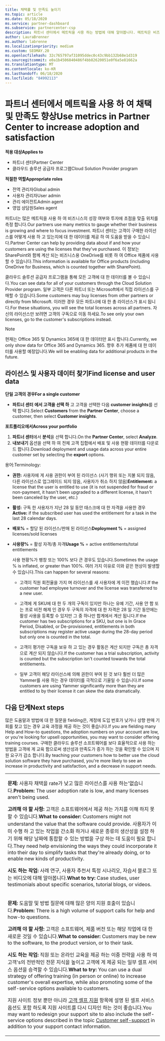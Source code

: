 ```yaml
---
title: 채택률 및 만족도 높이기
ms.topic: article
ms.date: 05/18/2020
ms.service: partner-dashboard
ms.subservice: partnercenter-csp
description: 파트너 센터에서 메트릭을 사용 하는 방법에 대해 알아봅니다. 메트릭은 비즈니스의 성장, 고객이 라이선스를 사용 하는 방법 및 투자에 집중 하는 위치를 표시할 수 있습니다.
author: LauraBrenner
ms.author: labrenne
ms.localizationpriority: medium
ms.custom: SEOMAY.20
ms.openlocfilehash: 32c765797af31095ddec0c43c9bb132b68e1d319
ms.sourcegitcommit: e0a1b4506840486f4bb82620051e0f6a5e81662a
ms.translationtype: MT
ms.contentlocale: ko-KR
ms.lasthandoff: 06/18/2020
ms.locfileid: "84992113"
---
```

# <a name="use-metrics-in-partner-center-to-increase-adoption-and-satisfaction"></a><span data-ttu-id="5302c-104">파트너 센터에서 메트릭을 사용 하 여 채택 및 만족도 향상</span><span class="sxs-lookup"><span data-stu-id="5302c-104">Use metrics in Partner Center to increase adoption and satisfaction</span></span>

<span data-ttu-id="5302c-105">**적용 대상**</span><span class="sxs-lookup"><span data-stu-id="5302c-105">**Applies to**</span></span>

- <span data-ttu-id="5302c-106">파트너 센터</span><span class="sxs-lookup"><span data-stu-id="5302c-106">Partner Center</span></span>
- <span data-ttu-id="5302c-107">클라우드 솔루션 공급자 프로그램</span><span class="sxs-lookup"><span data-stu-id="5302c-107">Cloud Solution Provider program</span></span>

<span data-ttu-id="5302c-108">**적절한 역할**</span><span class="sxs-lookup"><span data-stu-id="5302c-108">**Appropriate roles**</span></span>

- <span data-ttu-id="5302c-109">전역 관리자</span><span class="sxs-lookup"><span data-stu-id="5302c-109">Global admin</span></span>
- <span data-ttu-id="5302c-110">사용자 관리자</span><span class="sxs-lookup"><span data-stu-id="5302c-110">User admin</span></span>
- <span data-ttu-id="5302c-111">관리 에이전트</span><span class="sxs-lookup"><span data-stu-id="5302c-111">Admin agent</span></span>
- <span data-ttu-id="5302c-112">영업 상담원</span><span class="sxs-lookup"><span data-stu-id="5302c-112">Sales agent</span></span>

<span data-ttu-id="5302c-113">파트너는 많은 메트릭을 사용 하 여 비즈니스의 성장 여부와 투자에 초점을 맞출 위치를 측정 합니다.</span><span class="sxs-lookup"><span data-stu-id="5302c-113">Our partners use many metrics to gauge whether their business is growing and where to focus investment.</span></span> <span data-ttu-id="5302c-114">파트너 센터는 고객이 구매한 라이선스를 어떻게 사용 하 고 있는지에 대 한 데이터를 제공 하 여 도움을 받을 수 있습니다.</span><span class="sxs-lookup"><span data-stu-id="5302c-114">Partner Center can help by providing data about if and how your customers are using the licenses that they've purchased.</span></span> <span data-ttu-id="5302c-115">이 정보는 SharePoint와 함께 계산 되는 비즈니스용 OneDrive를 비롯 하 여 Office 제품에 사용할 수 있습니다.</span><span class="sxs-lookup"><span data-stu-id="5302c-115">This information is available for Office products (including OneDrive for Business, which is counted together with SharePoint).</span></span>

<span data-ttu-id="5302c-116">클라우드 솔루션 공급자 프로그램을 통해 모든 고객에 대 한 데이터를 볼 수 있습니다.</span><span class="sxs-lookup"><span data-stu-id="5302c-116">You can see data for all of your customers through the Cloud Solution Provider program.</span></span> <span data-ttu-id="5302c-117">일부 고객은 다른 파트너 또는 Microsoft에서 직접 라이선스를 구매할 수 있습니다.</span><span class="sxs-lookup"><span data-stu-id="5302c-117">Some customers may buy licenses from other partners or directly from Microsoft.</span></span> <span data-ttu-id="5302c-118">이러한 경우 모든 파트너에 대 한 총 라이선스가 표시 됩니다.</span><span class="sxs-lookup"><span data-stu-id="5302c-118">For these situations, you will see the total licenses across all partners.</span></span> <span data-ttu-id="5302c-119">자신의 라이선스만 보려면 고객의 구독으로 이동 하세요.</span><span class="sxs-lookup"><span data-stu-id="5302c-119">To see only your own licenses, go to the customer's subscriptions instead.</span></span>

> [!NOTE]  
>  <span data-ttu-id="5302c-120">현재는 Office 365 및 Dynamics 365에 대 한 데이터만 표시 합니다.</span><span class="sxs-lookup"><span data-stu-id="5302c-120">Currently, we only show data for Office 365 and Dynamics 365.</span></span> <span data-ttu-id="5302c-121">향후 추가 제품에 대 한 데이터를 사용할 예정입니다.</span><span class="sxs-lookup"><span data-stu-id="5302c-121">We will be enabling data for additional products in the future.</span></span>

## <a name="find-license-and-user-data"></a><span data-ttu-id="5302c-122">라이선스 및 사용자 데이터 찾기</span><span class="sxs-lookup"><span data-stu-id="5302c-122">Find license and user data</span></span>


<span data-ttu-id="5302c-123">**단일 고객의 경우**</span><span class="sxs-lookup"><span data-stu-id="5302c-123">**For a single customer**</span></span>

- <span data-ttu-id="5302c-124">**파트너 센터** **에서 고객을 선택 하** 고 고객을 선택한 다음 **customer insights**를 선택 합니다.</span><span class="sxs-lookup"><span data-stu-id="5302c-124">Select **Customers** from the **Partner Center**, choose a customer, then select **Customer insights**.</span></span>

<span data-ttu-id="5302c-125">**포트폴리오에서**</span><span class="sxs-lookup"><span data-stu-id="5302c-125">**Across your portfolio**</span></span>

1.  <span data-ttu-id="5302c-126">**파트너 센터**에서 **분석**을 선택 합니다.</span><span class="sxs-lookup"><span data-stu-id="5302c-126">On the **Partner Center**, select **Analyze**.</span></span>
2.  <span data-ttu-id="5302c-127">**내보내기** 옵션을 선택 하 여 전체 고객 집합에서 배포 및 사용 현황 데이터를 다운로드 합니다.</span><span class="sxs-lookup"><span data-stu-id="5302c-127">Download deployment and usage data across your entire customer set by selecting the **export** options.</span></span>

<span data-ttu-id="5302c-128">용어:</span><span class="sxs-lookup"><span data-stu-id="5302c-128">Terminology:</span></span>

- <span data-ttu-id="5302c-129">**권한:** 사용자에 게 사용 권한이 부여 된 라이선스 (사기 행위 또는 지불 되지 않음, 다른 라이선스로 업그레이드 되지 않음, 사용자가 취소 하지 않음)</span><span class="sxs-lookup"><span data-stu-id="5302c-129">**Entitlement:** a license that the user is entitled to use (it is not suspended for fraud or non-payment, it hasn't been upgraded to a different license, it hasn't been canceled by the user, etc.)</span></span>

- <span data-ttu-id="5302c-130">**활성:** 구독 한 사용자가 지난 28 일 동안 태스크에 대 한 자격을 사용한 경우</span><span class="sxs-lookup"><span data-stu-id="5302c-130">**Active:** if the subscribed user has used the entitlement for a task in the last 28 calendar days.</span></span>

- <span data-ttu-id="5302c-131">**배포%** = 할당 된 라이선스/판매 된 라이선스</span><span class="sxs-lookup"><span data-stu-id="5302c-131">**Deployment %** = assigned licenses/sold licenses</span></span>

- <span data-ttu-id="5302c-132">**사용량%** = 활성 자격/총 자격</span><span class="sxs-lookup"><span data-stu-id="5302c-132">**Usage %** = active entitlements/total entitlements</span></span>

   <span data-ttu-id="5302c-133">사용 현황%가 팽창 또는 100% 보다 큰 경우도 있습니다.</span><span class="sxs-lookup"><span data-stu-id="5302c-133">Sometimes the usage % is inflated, or greater than 100%.</span></span> <span data-ttu-id="5302c-134">여러 가지 이유로 이와 같은 현상이 발생할 수 있습니다.</span><span class="sxs-lookup"><span data-stu-id="5302c-134">This can happen for several reasons:</span></span>

   - <span data-ttu-id="5302c-135">고객이 직원 회전율을 가지 며 라이선스를 새 사용자에 게 이전 했습니다.</span><span class="sxs-lookup"><span data-stu-id="5302c-135">If the customer had employee turnover and the license was transferred to a new user.</span></span>

   - <span data-ttu-id="5302c-136">고객에 게 SKU에 대 한 두 개의 구독이 있지만 하나는 유예 기간, 사용 안 함 또는 프로 비전 해제 인 경우 두 구독의 자격에 대 한 자격은 28 일 기간 동안에는 활성 사용을 등록할 수 있지만 그 중 하나만 합계에서 계산 됩니다.</span><span class="sxs-lookup"><span data-stu-id="5302c-136">If the customer has two subscriptions for a SKU, but one is In Grace Period, Disabled, or De-provisioned, entitlements in both subscriptions may register active usage during the 28-day period but only one is counted in the total.</span></span>

   - <span data-ttu-id="5302c-137">고객이 평가판 구독을 보유 하 고 있는 경우 활동은 계산 되지만 구독은 총 자격으로 계산 되지 않습니다.</span><span class="sxs-lookup"><span data-stu-id="5302c-137">If the customer has a trial subscription, activity is counted but the subscription isn't counted towards the total entitlements.</span></span>

   - <span data-ttu-id="5302c-138">일부 고객이 해당 라이선스에 의해 권한이 부여 된 것 보다 훨씬 더 많은 Yammer를 사용 하는 경우 데이터를 극적으로 기울일 수 있습니다.</span><span class="sxs-lookup"><span data-stu-id="5302c-138">If some customers are using Yammer significantly more than they are entitled to by their license it can skew the data dramatically.</span></span>

## <a name="next-steps"></a><span data-ttu-id="5302c-139">다음 단계</span><span class="sxs-lookup"><span data-stu-id="5302c-139">Next steps</span></span>

<span data-ttu-id="5302c-140">많은 도움말과 방법에 대 한 질문을 fielding은, 계정에 도입 번호가 낮거나 상향 판매 기회를 찾고 있는 경우 교육 과정을 제공 하는 것이 좋습니다.</span><span class="sxs-lookup"><span data-stu-id="5302c-140">If you are fielding many Help and How-to questions, the adoption numbers on your account are low, or you're looking for upsell opportunities, you may want to consider offering training courses.</span></span> <span data-ttu-id="5302c-141">구매한 클라우드 솔루션 소프트웨어를 보다 효율적으로 사용 하는 방법을 고객에 게 교육 함으로써 생산성과 만족도가 증가 하는 것을 확인할 수 있으며 지원 요구가 감소 합니다.</span><span class="sxs-lookup"><span data-stu-id="5302c-141">By teaching your customers how to better use the cloud solution software they have purchased, you're more likely to see an increase in productivity and satisfaction, and a decrease in support needs.</span></span>

<table>
<colgroup>
<col width="100%" />
</colgroup>
<tbody>
<tr class="odd">
<td><p><span data-ttu-id="5302c-142"><strong>문제:</strong> 사용자 채택을 rate가 낮고 많은 라이선스를 사용 하는&#39;없습니다.</span><span class="sxs-lookup"><span data-stu-id="5302c-142"><strong>Problem:</strong> The user adoption rate is low, and many licenses aren&#39;t being used.</span></span></p>
<p><span data-ttu-id="5302c-143"><strong>고려해 야 할 사항:</strong> 고객은 소프트웨어에서 제공 하는 가치를 이해 하지 못할 수 있습니다.</span><span class="sxs-lookup"><span data-stu-id="5302c-143"><strong>What to consider:</strong> Customers might not understand the value that the software could provide.</span></span> <span data-ttu-id="5302c-144">사용자가 이미 수행 하 고 있는 작업을 간소화 하거나 새로운 종류의 생산성을 설정 하기 위해 해당 날짜에 통합할 수 있는 방법을 구상 하는 데 도움이 필요 합니다.</span><span class="sxs-lookup"><span data-stu-id="5302c-144">They need help envisioning the ways they could incorporate it into their day to simplify tasks that they're already doing, or to enable new kinds of productivity.</span></span></p>
<p><span data-ttu-id="5302c-145"><strong>시도 하는 작업:</strong> 사례 연구, 사용자 추천서 특정 시나리오, 자습서 블로그 또는 비디오에 대해 알아봅니다.</span><span class="sxs-lookup"><span data-stu-id="5302c-145"><strong>What to try:</strong> Case studies, user testimonials about specific scenarios, tutorial blogs, or videos.</span></span></p></td>
</tr>
<tr class="even">
<td><p><span data-ttu-id="5302c-146"><strong>문제:</strong> 도움말 및 방법 질문에 대해 많은 양의 지원 호출이 있습니다.</span><span class="sxs-lookup"><span data-stu-id="5302c-146"><strong>Problem:</strong> There is a high volume of support calls for help and how-to questions.</span></span></p>
<p><span data-ttu-id="5302c-147"><strong>고려해 야 할 사항:</strong> 고객은 소프트웨어, 제품 버전 또는 해당 작업에 대 한 새로운 것일 수 있습니다.</span><span class="sxs-lookup"><span data-stu-id="5302c-147"><strong>What to consider:</strong> Customers may be new to the software, to the product version, or to their task.</span></span></p>
<p><span data-ttu-id="5302c-148"><strong>시도 하는 작업:</strong> 직원 또는 온라인 교육을 제공 하는 이중 전략을 사용 하 여 고객&#39;s의 전반적인 전문 지식을 높이고 고객에 게 제공 되는 일부 셀프 서비스 옵션을 승격할 수 있습니다.</span><span class="sxs-lookup"><span data-stu-id="5302c-148"><strong>What to try:</strong> You can use a dual strategy of offering training (in person or online) to increase customer&#39;s overall expertise, while also promoting some of the self-service options available to customers.</span></span></p>
<p><span data-ttu-id="5302c-149">지원 사이트 정보 뿐만 아니라 <a href="customer-self-support.md" data-raw-source="[Customer self-support](customer-self-support.md)">고객 셀프 지원</a> 항목에 설명 된 셀프 서비스 옵션도 포함 하도록 지원 사이트를 다시 디자인 하는 것이 좋습니다.</span><span class="sxs-lookup"><span data-stu-id="5302c-149">You may want to redesign your support site to also include the self-service options described in the topic <a href="customer-self-support.md" data-raw-source="[Customer self-support](customer-self-support.md)">Customer self-support</a> in addition to your support contact information.</span></span></p></td>
</tr>
</tbody>
</table>
